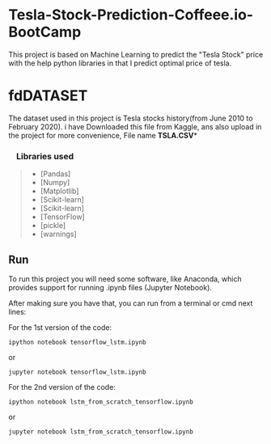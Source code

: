 # Tesla-Stock-Prediction-Coffeee.io-BootCamp
This project is based on Machine Learning  to predict the  "Tesla Stock" price with the help python libraries in that I predict optimal price of tesla.

# fdDATASET

The dataset used in this project is Tesla stocks history(from June 2010 to February 2020). i have Downloaded this file from Kaggle, ans also upload in the project for more convenience, File name  ******TSLA.CSV*******

### &nbsp;&nbsp;&nbsp; Libraries used

> *  [Pandas]
> *  [Numpy]
> *  [Matplotlib]
> *  [Scikit-learn]
> *  [Scikit-learn]
> *  [TensorFlow]
> *  [pickle]
> *  [warnings]   


## Run

To run this project you will need some software, like Anaconda, which provides support for running .ipynb files (Jupyter Notebook).

After making sure you have that, you can run from a terminal or cmd next lines:

For the 1st version of the code:

`ipython notebook tensorflow_lstm.ipynb`

or

`jupyter notebook tensorflow_lstm.ipynb`

For the 2nd version of the code:

`ipython notebook lstm_from_scratch_tensorflow.ipynb`

or

`jupyter notebook lstm_from_scratch_tensorflow.ipynb`

  
